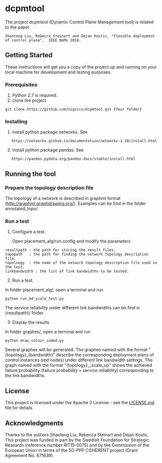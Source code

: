 # dcpmtool
The project dcpmtool (Dynamic Control Plane Management tool) is related to the paper

```
Shaoteng Liu, Rebecca Steinart and Dejan Kostic, "Flexible deployment of control plane",  IEEE NoMs 2018.
```

## Getting Started

These instructions will get you a copy of the project up and running on your local machine for development and testing purposes. 

### Prerequisites

1. Python 2.7 is required.
2. clone the project

```
git clone https://github.com/nigsics/dcpmtool.git {Your folder}
```

### Installing
1. Install python package networkx. See
```
   https://networkx.github.io/documentation/networkx-1.10/install.html
```
2. Install python package pandas. See
```
   https://pandas.pydata.org/pandas-docs/stable/install.html
```
## Running the tool
   
### Prepare the topology description file
  The topology of a network is described in graphml format (http://graphml.graphdrawing.org/).  Examples can be find in the folder annotated_topo/

### Run a test 
1. Configure a test.

   Open placement_alg/run.config and modify the parameters 
```
resultpath : the path for storing the result files.
topopath   : the path for finding the network topology description file.
topoloogy  : the name of the network topology description file used in the test.
linkbandwidth : the list of link bandwidths to be tested.

```

2. Run a test.

In folder placement_alg/, open a terminal and run
```
python run_bd_scale_test.py
```

The service reliability under different link bandwidths can be find in {resultpath}/ folder. 


3. Display the results

In folder graphes/, open a terminal and run

```
python draw_colour_coded.py
```

Several graphes will be generated. The graphes named with the format "{topology}_{bandwidth}" describe the corresponding deployment plans of control instances (red nodes) under different link bandwidth settings. 
The graph named with the format "{topology}__scale_up" shows the achieved failure probability (failure probability = service reliability) corresponding to the link bandwidths.

 

## License

This project is licensed under the Apache 2 License - see the [LICENSE.md](LICENSE.md) file for details

## Acknowledgments
Thanks to the authors Shaoteng Liu, Rebecca Steinart and Dejan Kostic. This project was funded in part by the Swedish Foundation for Strategic Research (reference number RIT15-0075) and by the Commission of the European Union in terms of the 5G-PPP COHERENT project (Grant Agreement No. 671639).



